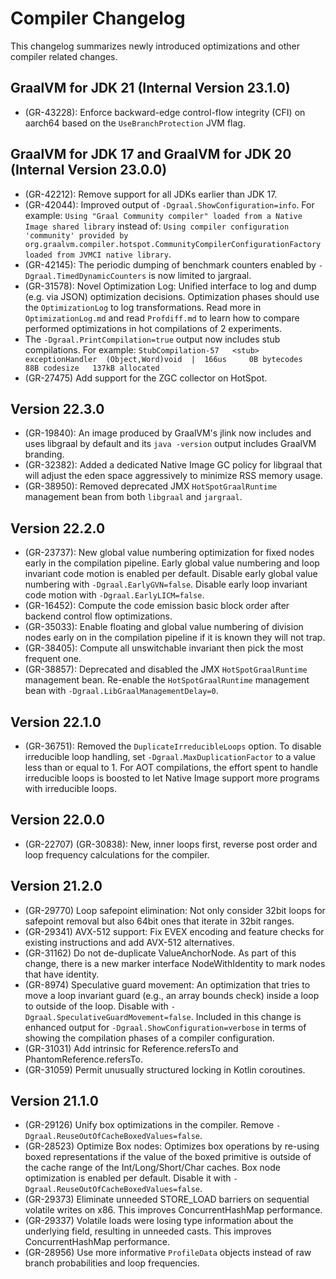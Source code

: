 # Compiler Changelog

This changelog summarizes newly introduced optimizations and other compiler related changes.

## GraalVM for JDK 21 (Internal Version 23.1.0)
* (GR-43228): Enforce backward-edge control-flow integrity (CFI) on aarch64 based on the `UseBranchProtection` JVM flag.

## GraalVM for JDK 17 and GraalVM for JDK 20 (Internal Version 23.0.0)
* (GR-42212): Remove support for all JDKs earlier than JDK 17.
* (GR-42044): Improved output of `-Dgraal.ShowConfiguration=info`. For example:
    `Using "Graal Community compiler" loaded from a Native Image shared library`
  instead of:
    `Using compiler configuration 'community' provided by org.graalvm.compiler.hotspot.CommunityCompilerConfigurationFactory loaded from JVMCI native library`.
* (GR-42145): The periodic dumping of benchmark counters enabled by `-Dgraal.TimedDynamicCounters` is now limited to jargraal.
* (GR-31578): Novel Optimization Log: Unified interface to log and dump (e.g. via JSON) optimization decisions.
Optimization phases should use the `OptimizationLog` to log transformations. Read more in `OptimizationLog.md` and read
`Profdiff.md` to learn how to compare performed optimizations in hot compilations of 2 experiments.
* The `-Dgraal.PrintCompilation=true` output now includes stub compilations. For example:
`StubCompilation-57   <stub>    exceptionHandler  (Object,Word)void  |  166us     0B bytecodes    88B codesize   137kB allocated`
* (GR-27475) Add support for the ZGC collector on HotSpot.

## Version 22.3.0
* (GR-19840): An image produced by GraalVM's jlink now includes and uses libgraal by default and its `java -version` output includes GraalVM branding.
* (GR-32382): Added a dedicated Native Image GC policy for libgraal that will adjust the eden space aggressively to
minimize RSS memory usage.
* (GR-38950): Removed deprecated JMX `HotSpotGraalRuntime` management bean from both `libgraal` and `jargraal`.

## Version 22.2.0
* (GR-23737): New global value numbering optimization for fixed nodes early in the compilation pipeline.
Early global value numbering and loop invariant code motion is enabled per default.
Disable early global value numbering with `-Dgraal.EarlyGVN=false`.
Disable early loop invariant code motion with  `-Dgraal.EarlyLICM=false`.
* (GR-16452): Compute the code emission basic block order after backend control flow optimizations.
* (GR-35033): Enable floating and global value numbering of division nodes early on in the compilation pipeline if
  it is known they will not trap.
* (GR-38405): Compute all unswitchable invariant then pick the most frequent one.  
* (GR-38857): Deprecated and disabled the JMX `HotSpotGraalRuntime` management bean. Re-enable the `HotSpotGraalRuntime`
  management bean with `-Dgraal.LibGraalManagementDelay=0`.

## Version 22.1.0
* (GR-36751): Removed the `DuplicateIrreducibleLoops` option. To disable irreducible loop handling, set
  `-Dgraal.MaxDuplicationFactor` to a value less than or equal to 1. For AOT compilations, the effort
  spent to handle irreducible loops is boosted to let Native Image support more programs with irreducible loops.

## Version 22.0.0
* (GR-22707) (GR-30838): New, inner loops first, reverse post order and loop frequency calculations for the compiler.

## Version 21.2.0
* (GR-29770) Loop safepoint elimination: Not only consider 32bit loops for safepoint removal but also 64bit ones
that iterate in 32bit ranges.
* (GR-29341) AVX-512 support: Fix EVEX encoding and feature checks for existing instructions and add AVX-512
alternatives.
* (GR-31162) Do not de-duplicate ValueAnchorNode. As part of this change, there is a new marker interface
NodeWithIdentity to mark nodes that have identity.
* (GR-8974) Speculative guard movement: An optimization that tries to move a loop invariant guard
  (e.g., an array bounds check) inside a loop to outside of the loop. Disable with `-Dgraal.SpeculativeGuardMovement=false`.
  Included in this change is enhanced output for `-Dgraal.ShowConfiguration=verbose` in terms of
  showing the compilation phases of a compiler configuration.
* (GR-31031) Add intrinsic for Reference.refersTo and PhantomReference.refersTo.
* (GR-31059) Permit unusually structured locking in Kotlin coroutines.

## Version 21.1.0
* (GR-29126) Unify box optimizations in the compiler. Remove `-Dgraal.ReuseOutOfCacheBoxedValues=false`.
* (GR-28523) Optimize Box nodes: Optimizes box operations by re-using boxed representations
if the value of the boxed primitive is outside of the cache range of the Int/Long/Short/Char caches.
Box node optimization is enabled per default. Disable it with `-Dgraal.ReuseOutOfCacheBoxedValues=false`.
* (GR-29373) Eliminate unneeded STORE_LOAD barriers on sequential volatile writes on x86.
This improves ConcurrentHashMap performance.
* (GR-29337) Volatile loads were losing type information about the underlying field, resulting in unneeded casts.
This improves ConcurrentHashMap performance.
* (GR-28956) Use more informative `ProfileData` objects instead of raw branch probabilities and loop frequencies.
